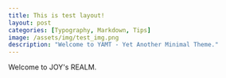 ```yaml
---
title: This is test layout!
layout: post
categories: [Typography, Markdown, Tips]
image: /assets/img/test_img.png
description: "Welcome to YAMT - Yet Another Minimal Theme."
---
```


Welcome to JOY's REALM.
